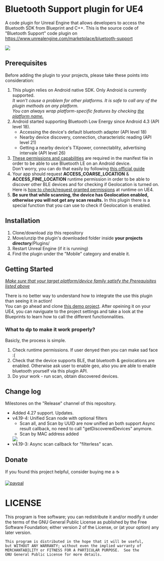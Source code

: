 # Bluetooth Support plugin for UE4
A code plugin for Unreal Engine that allows developers to access the Bluetooth SDK from Blueprint and C++.
This is the source code of "Bluetooth Support" code plugin on https://www.unrealengine.com/marketplace/bluetooth-support

<img src="https://i.imgur.com/F03ARye.png" />


## Prerequisites
Before adding the plugin to your projects, please take these points into consideration:
<ol>
<li>This plugin relies on Android native SDK. Only Android is currently supported.<br/>
    <i>It won't cause a problem for other platforms. It is safe to call any of the plugin methods on any platform.<br />You can always wrap platform-specific features by checking <a href="http://api.unrealengine.com/INT/BlueprintAPI/Game/GetPlatformName/">the platform name.</a></i></li>
<li>Android started supporting Bluetooth Low Energy since Android 4.3 (API level 18).<br />
    <ul>
        <li>Accessing the device's default bluetooth adapter (API level 18)</li>
        <li>Nearby device discovery, connection, characteristic reading (API level 21)</li>
        <li>Getting a nearby device's TXpower, connectablity, advertising intervale (API level 26)</li>
    </ul></li>
<li><a href="https://developer.android.com/guide/topics/connectivity/bluetooth-le#permissions">These permissions and capabilities</a> are required in the manifest file in order to be able to use Bluetooth LE on an Android device.
    <br />Don't worry, you can do that easily by following <u><a href="https://docs.unrealengine.com/en-us/Platforms/Android/AndroidManifestControl">this official guide</a></u></li>
<li>Your app should request <b>ACCESS_COARSE_LOCATION</b> & <b>ACCESS_FINE_LOCATION</b> runtime permission in order to be able to discover other BLE devices and for checking if Geolocation is turned on.<br />Here is <a href="https://api.unrealengine.com/INT/BlueprintAPI/AndroidPermission/index.html">how to check/request granted permissions</a> at runtime on UE4.</li>
<li><b>Be sure that while scanning, the device has Geolocation enabled, otherwise you will not get any scan results.</b> In this plugin there is a special function that you can use to check if Geolocation is enabled.</li>
</ol>


## Installation
<ol>
<li>Clone/download zip this repository</li>
<li>Move/unzip the plugin's downloaded folder inside <b>your projects directory</b>/Plugins/</li>
<li>Restart Unreal Engine (if it is running)</li>
<li>Find the plugin under the "Mobile" category and enable it.</li>
</ol>


## Getting Started
<u><i>Make sure that your target platform/device family satisfy the Prerequisites listed above</i></u>

There is no better way to understand how to integrate the use this plugin than seeing it in action!<br />
You can go ahead and clone <a href="https://github.com/tahaHichri/UE4-Bluetooth-Support-DEMO">this demo project</a>. After opeining it on your UE4, you can naviguate to the project settings and take a look at the Blueprints to learn how to call the different functionnalities.

### What to dp to make it work properly?

Basicly, the process is simple.
<ol>
<li>Check runtime permissions. If user denyed then you can make sad face :(</li>
<li>Check that the device supports BLE, that bluetooth & geolocations are enabled. Otherwise ask user to enable geo, also you are able to enable bluetooth yourself via this plugin API.</li>
<li>Do your work - run scan, obtain discovered devices.</li>
</ol>

## Change log
Milestones on the "Release" channel of this repository.
<ul>
<li>Added 4.27 support. Updates.</li>
<li>v4.19-4: Unified Scan node with optional filters<br /><ul>
<li>Scan all, and Scan by UUID are now unified an both support Async result callback, no need to call "getDiscoveredDevices" anymore.</li><li>Scan by MAC address added</li></ul></li>
 <img src="https://i.imgur.com/kgeTB85.jpg" />
<li>v4.19-3: Async scan callback for "filterless" scan.</li>
</ul>


## Donate

If you found this project helpful, consider buying me a :coffee: 

[![paypal](https://www.paypalobjects.com/en_US/i/btn/btn_donateCC_LG.gif)](https://www.paypal.me/tahaHichri)


# LICENSE
This program is free software; you can redistribute it and/or modify
    it under the terms of the GNU General Public License as published by
    the Free Software Foundation; either version 2 of the License, or
    (at your option) any later version.

    This program is distributed in the hope that it will be useful,
    but WITHOUT ANY WARRANTY; without even the implied warranty of
    MERCHANTABILITY or FITNESS FOR A PARTICULAR PURPOSE.  See the
    GNU General Public License for more details.
